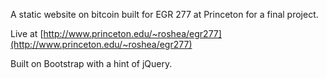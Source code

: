 A static website on bitcoin built for EGR 277 at Princeton for a final project.

Live at [http://www.princeton.edu/~roshea/egr277](http://www.princeton.edu/~roshea/egr277) 

Built on Bootstrap with a hint of jQuery. 
